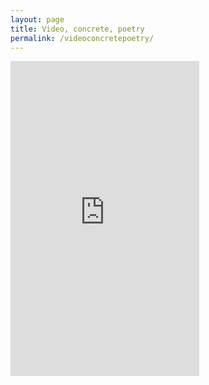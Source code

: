 ```yaml
---
layout: page
title: Video, concrete, poetry
permalink: /videoconcretepoetry/
---
```



<div style="padding:100% 0 0 0;position:relative;"><iframe src="https://player.vimeo.com/video/697961535?h=1f6e266669&amp;badge=0&amp;autopause=0&amp;player_id=0&amp;app_id=58479" frameborder="0" allow="autoplay; fullscreen; picture-in-picture" allowfullscreen style="position:absolute;top:0;left:0;width:60%;height:100%;" title="Concrete poetry_2"></iframe></div><script src="https://player.vimeo.com/api/player.js"></script>
